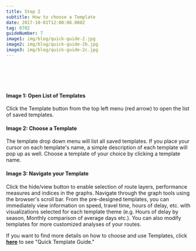 ```yaml
---
title: Step 2
subtitle: How to choose a Template
date: 2017-10-01T12:00:08.000Z
tag: 0702
guideNumber: 7
image1: img/blog/quick-guide-2.jpg
image2: img/blog/quick-guide-2b.jpg
image3: img/blog/quick-guide-2c.jpg
---
```


# &nbsp; 
#### Image 1: Open List of Templates
Click the Template button from the top left menu (red arrow) to open the list of saved templates. 

#### Image 2: Choose a Template
 The template drop down menu will list all saved templates. If you place your cursor on each template's name, a simple description of each template will pop up as well. Choose a template of your choice by clicking a template name. 

#### Image 3: Navigate your Template
 Click the hide/view button to enable selection of route layers, performance measures and indices in the graphs. Navigate through the graph tools using the browser's scroll bar. From the pre-designed templates, you can immediately view information on speed, travel time, hours of delay, etc. with visualizations selected for each template theme (e.g. Hours of delay by season, Monthly comparison of average days etc.). You can also modify templates for more customized analyses of your routes. 

If you want to find more details on how to choose and use Templates, click [**here**](https://npmrds.availabs.org/g/guide/quick-template-hours-of-delay/) to see "Quick Template Guide." 